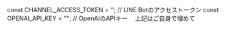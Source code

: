 const CHANNEL_ACCESS_TOKEN = ''; // LINE Botのアクセストークン
const OPENAI_API_KEY = ""; // OpenAIのAPIキー　
上記はご自身で埋めて

